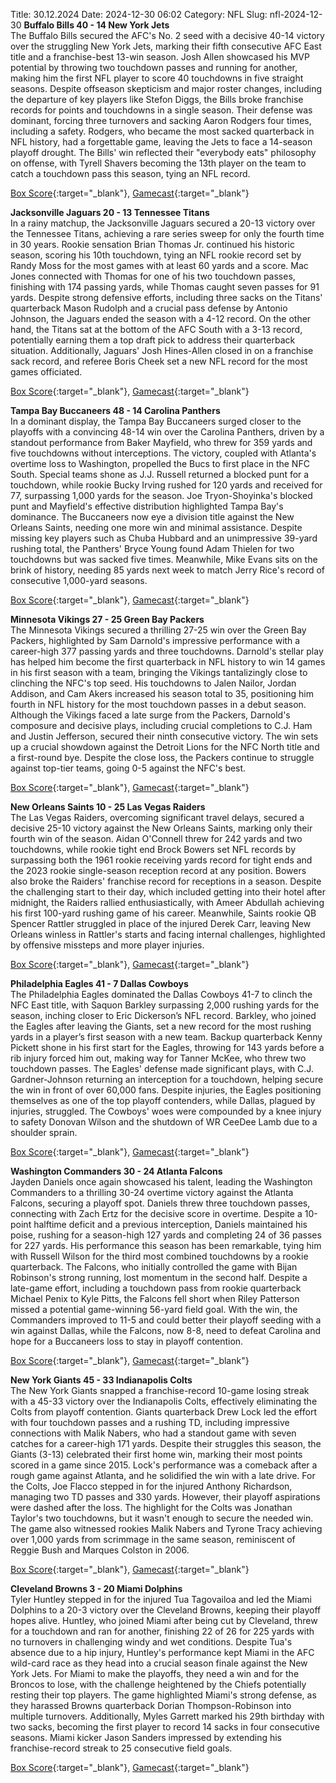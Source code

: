 Title: 30.12.2024
Date: 2024-12-30 06:02
Category: NFL 
Slug: nfl-2024-12-30 
**Buffalo Bills 40 - 14 New York Jets**  
The Buffalo Bills secured the AFC's No. 2 seed with a decisive 40-14 victory over the struggling New York Jets, marking their fifth consecutive AFC East title and a franchise-best 13-win season. Josh Allen showcased his MVP potential by throwing two touchdown passes and running for another, making him the first NFL player to score 40 touchdowns in five straight seasons. Despite offseason skepticism and major roster changes, including the departure of key players like Stefon Diggs, the Bills broke franchise records for points and touchdowns in a single season. Their defense was dominant, forcing three turnovers and sacking Aaron Rodgers four times, including a safety. Rodgers, who became the most sacked quarterback in NFL history, had a forgettable game, leaving the Jets to face a 14-season playoff drought. The Bills' win reflected their "everybody eats" philosophy on offense, with Tyrell Shavers becoming the 13th player on the team to catch a touchdown pass this season, tying an NFL record. 

[Box Score](https://www.espn.com/nfl/boxscore/_/gameId/401671495){:target="_blank"}, [Gamecast](/nfl/recap/_/gameId/401671495/jets-bills){:target="_blank"}<br>

**Jacksonville Jaguars 20 - 13 Tennessee Titans**  
In a rainy matchup, the Jacksonville Jaguars secured a 20-13 victory over the Tennessee Titans, achieving a rare series sweep for only the fourth time in 30 years. Rookie sensation Brian Thomas Jr. continued his historic season, scoring his 10th touchdown, tying an NFL rookie record set by Randy Moss for the most games with at least 60 yards and a score. Mac Jones connected with Thomas for one of his two touchdown passes, finishing with 174 passing yards, while Thomas caught seven passes for 91 yards. Despite strong defensive efforts, including three sacks on the Titans' quarterback Mason Rudolph and a crucial pass defense by Antonio Johnson, the Jaguars ended the season with a 4-12 record. On the other hand, the Titans sat at the bottom of the AFC South with a 3-13 record, potentially earning them a top draft pick to address their quarterback situation. Additionally, Jaguars' Josh Hines-Allen closed in on a franchise sack record, and referee Boris Cheek set a new NFL record for the most games officiated. 

[Box Score](https://www.espn.com/nfl/boxscore/_/gameId/401671634){:target="_blank"}, [Gamecast](/nfl/recap/_/gameId/401671634/titans-jaguars){:target="_blank"}<br>

**Tampa Bay Buccaneers 48 - 14 Carolina Panthers**  
In a dominant display, the Tampa Bay Buccaneers surged closer to the playoffs with a convincing 48-14 win over the Carolina Panthers, driven by a standout performance from Baker Mayfield, who threw for 359 yards and five touchdowns without interceptions. The victory, coupled with Atlanta's overtime loss to Washington, propelled the Bucs to first place in the NFC South. Special teams shone as J.J. Russell returned a blocked punt for a touchdown, while rookie Bucky Irving rushed for 120 yards and received for 77, surpassing 1,000 yards for the season. Joe Tryon-Shoyinka's blocked punt and Mayfield's effective distribution highlighted Tampa Bay's dominance. The Buccaneers now eye a division title against the New Orleans Saints, needing one more win and minimal assistance. Despite missing key players such as Chuba Hubbard and an unimpressive 39-yard rushing total, the Panthers' Bryce Young found Adam Thielen for two touchdowns but was sacked five times. Meanwhile, Mike Evans sits on the brink of history, needing 85 yards next week to match Jerry Rice's record of consecutive 1,000-yard seasons. 

[Box Score](https://www.espn.com/nfl/boxscore/_/gameId/401671653){:target="_blank"}, [Gamecast](/nfl/recap/_/gameId/401671653/panthers-buccaneers){:target="_blank"}<br>

**Minnesota Vikings 27 - 25 Green Bay Packers**  
The Minnesota Vikings secured a thrilling 27-25 win over the Green Bay Packers, highlighted by Sam Darnold's impressive performance with a career-high 377 passing yards and three touchdowns. Darnold's stellar play has helped him become the first quarterback in NFL history to win 14 games in his first season with a team, bringing the Vikings tantalizingly close to clinching the NFC's top seed. His touchdowns to Jalen Nailor, Jordan Addison, and Cam Akers increased his season total to 35, positioning him fourth in NFL history for the most touchdown passes in a debut season. Although the Vikings faced a late surge from the Packers, Darnold's composure and decisive plays, including crucial completions to C.J. Ham and Justin Jefferson, secured their ninth consecutive victory. The win sets up a crucial showdown against the Detroit Lions for the NFC North title and a first-round bye. Despite the close loss, the Packers continue to struggle against top-tier teams, going 0-5 against the NFC's best. 

[Box Score](https://www.espn.com/nfl/boxscore/_/gameId/401671725){:target="_blank"}, [Gamecast](/nfl/recap/_/gameId/401671725/packers-vikings){:target="_blank"}<br>

**New Orleans Saints 10 - 25 Las Vegas Raiders**  
The Las Vegas Raiders, overcoming significant travel delays, secured a decisive 25-10 victory against the New Orleans Saints, marking only their fourth win of the season. Aidan O'Connell threw for 242 yards and two touchdowns, while rookie tight end Brock Bowers set NFL records by surpassing both the 1961 rookie receiving yards record for tight ends and the 2023 rookie single-season reception record at any position. Bowers also broke the Raiders' franchise record for receptions in a season. Despite the challenging start to their day, which included getting into their hotel after midnight, the Raiders rallied enthusiastically, with Ameer Abdullah achieving his first 100-yard rushing game of his career. Meanwhile, Saints rookie QB Spencer Rattler struggled in place of the injured Derek Carr, leaving New Orleans winless in Rattler's starts and facing internal challenges, highlighted by offensive missteps and more player injuries. 

[Box Score](https://www.espn.com/nfl/boxscore/_/gameId/401671738){:target="_blank"}, [Gamecast](/nfl/recap/_/gameId/401671738/raiders-saints){:target="_blank"}<br>

**Philadelphia Eagles 41 - 7 Dallas Cowboys**  
The Philadelphia Eagles dominated the Dallas Cowboys 41-7 to clinch the NFC East title, with Saquon Barkley surpassing 2,000 rushing yards for the season, inching closer to Eric Dickerson’s NFL record. Barkley, who joined the Eagles after leaving the Giants, set a new record for the most rushing yards in a player’s first season with a new team. Backup quarterback Kenny Pickett shone in his first start for the Eagles, throwing for 143 yards before a rib injury forced him out, making way for Tanner McKee, who threw two touchdown passes. The Eagles' defense made significant plays, with C.J. Gardner-Johnson returning an interception for a touchdown, helping secure the win in front of over 60,000 fans. Despite injuries, the Eagles positioning themselves as one of the top playoff contenders, while Dallas, plagued by injuries, struggled. The Cowboys' woes were compounded by a knee injury to safety Donovan Wilson and the shutdown of WR CeeDee Lamb due to a shoulder sprain. 

[Box Score](https://www.espn.com/nfl/boxscore/_/gameId/401671765){:target="_blank"}, [Gamecast](/nfl/recap/_/gameId/401671765/cowboys-eagles){:target="_blank"}<br>

**Washington Commanders 30 - 24 Atlanta Falcons**  
Jayden Daniels once again showcased his talent, leading the Washington Commanders to a thrilling 30-24 overtime victory against the Atlanta Falcons, securing a playoff spot. Daniels threw three touchdown passes, connecting with Zach Ertz for the decisive score in overtime. Despite a 10-point halftime deficit and a previous interception, Daniels maintained his poise, rushing for a season-high 127 yards and completing 24 of 36 passes for 227 yards. His performance this season has been remarkable, tying him with Russell Wilson for the third most combined touchdowns by a rookie quarterback. The Falcons, who initially controlled the game with Bijan Robinson's strong running, lost momentum in the second half. Despite a late-game effort, including a touchdown pass from rookie quarterback Michael Penix to Kyle Pitts, the Falcons fell short when Riley Patterson missed a potential game-winning 56-yard field goal. With the win, the Commanders improved to 11-5 and could better their playoff seeding with a win against Dallas, while the Falcons, now 8-8, need to defeat Carolina and hope for a Buccaneers loss to stay in playoff contention. 

[Box Score](https://www.espn.com/nfl/boxscore/_/gameId/401671842){:target="_blank"}, [Gamecast](/nfl/recap/_/gameId/401671842/falcons-commanders){:target="_blank"}<br>

**New York Giants 45 - 33 Indianapolis Colts**  
The New York Giants snapped a franchise-record 10-game losing streak with a 45-33 victory over the Indianapolis Colts, effectively eliminating the Colts from playoff contention. Giants quarterback Drew Lock led the effort with four touchdown passes and a rushing TD, including impressive connections with Malik Nabers, who had a standout game with seven catches for a career-high 171 yards. Despite their struggles this season, the Giants (3-13) celebrated their first home win, marking their most points scored in a game since 2015. Lock's performance was a comeback after a rough game against Atlanta, and he solidified the win with a late drive. For the Colts, Joe Flacco stepped in for the injured Anthony Richardson, managing two TD passes and 330 yards. However, their playoff aspirations were dashed after the loss. The highlight for the Colts was Jonathan Taylor's two touchdowns, but it wasn't enough to secure the needed win. The game also witnessed rookies Malik Nabers and Tyrone Tracy achieving over 1,000 yards from scrimmage in the same season, reminiscent of Reggie Bush and Marques Colston in 2006. 

[Box Score](https://www.espn.com/nfl/boxscore/_/gameId/401671846){:target="_blank"}, [Gamecast](/nfl/recap/_/gameId/401671846/colts-giants){:target="_blank"}<br>

**Cleveland Browns 3 - 20 Miami Dolphins**  
Tyler Huntley stepped in for the injured Tua Tagovailoa and led the Miami Dolphins to a 20-3 victory over the Cleveland Browns, keeping their playoff hopes alive. Huntley, who joined Miami after being cut by Cleveland, threw for a touchdown and ran for another, finishing 22 of 26 for 225 yards with no turnovers in challenging windy and wet conditions. Despite Tua's absence due to a hip injury, Huntley's performance kept Miami in the AFC wild-card race as they head into a crucial season finale against the New York Jets. For Miami to make the playoffs, they need a win and for the Broncos to lose, with the challenge heightened by the Chiefs potentially resting their top players. The game highlighted Miami's strong defense, as they harassed Browns quarterback Dorian Thompson-Robinson into multiple turnovers. Additionally, Myles Garrett marked his 29th birthday with two sacks, becoming the first player to record 14 sacks in four consecutive seasons. Miami kicker Jason Sanders impressed by extending his franchise-record streak to 25 consecutive field goals. 

[Box Score](https://www.espn.com/nfl/boxscore/_/gameId/401671877){:target="_blank"}, [Gamecast](/nfl/recap/_/gameId/401671877/dolphins-browns){:target="_blank"}<br>

